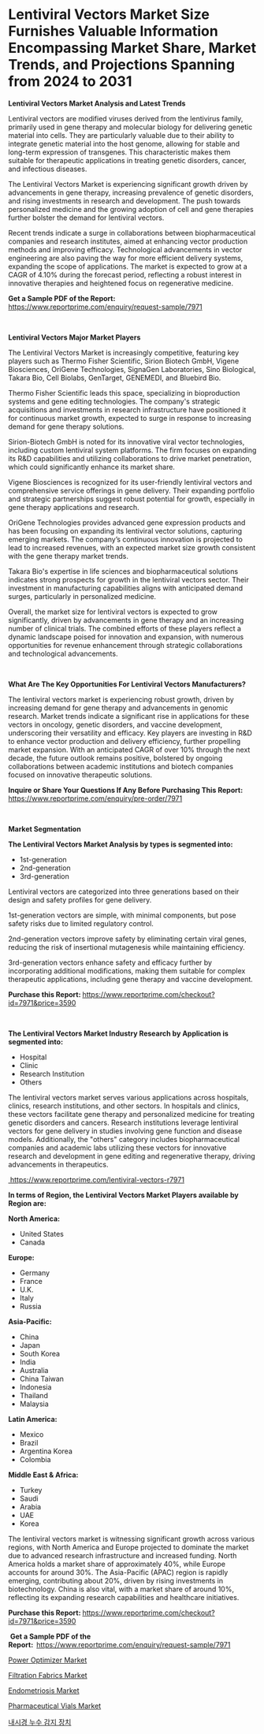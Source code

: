 <p><h1>Lentiviral Vectors Market Size Furnishes Valuable Information Encompassing Market Share, Market Trends, and Projections Spanning from 2024 to 2031</h1></p><p><strong>Lentiviral Vectors Market Analysis and Latest Trends</strong></p>
<p><p>Lentiviral vectors are modified viruses derived from the lentivirus family, primarily used in gene therapy and molecular biology for delivering genetic material into cells. They are particularly valuable due to their ability to integrate genetic material into the host genome, allowing for stable and long-term expression of transgenes. This characteristic makes them suitable for therapeutic applications in treating genetic disorders, cancer, and infectious diseases.</p><p>The Lentiviral Vectors Market is experiencing significant growth driven by advancements in gene therapy, increasing prevalence of genetic disorders, and rising investments in research and development. The push towards personalized medicine and the growing adoption of cell and gene therapies further bolster the demand for lentiviral vectors. </p><p>Recent trends indicate a surge in collaborations between biopharmaceutical companies and research institutes, aimed at enhancing vector production methods and improving efficacy. Technological advancements in vector engineering are also paving the way for more efficient delivery systems, expanding the scope of applications. The market is expected to grow at a CAGR of 4.10% during the forecast period, reflecting a robust interest in innovative therapies and heightened focus on regenerative medicine.</p></p>
<p><strong>Get a Sample PDF of the Report:&nbsp;</strong> <a href="https://www.reportprime.com/enquiry/request-sample/7971">https://www.reportprime.com/enquiry/request-sample/7971</a></p>
<p>&nbsp;</p>
<p><strong>Lentiviral Vectors Major Market Players</strong></p>
<p><p>The Lentiviral Vectors Market is increasingly competitive, featuring key players such as Thermo Fisher Scientific, Sirion Biotech GmbH, Vigene Biosciences, OriGene Technologies, SignaGen Laboratories, Sino Biological, Takara Bio, Cell Biolabs, GenTarget, GENEMEDI, and Bluebird Bio. </p><p>Thermo Fisher Scientific leads this space, specializing in bioproduction systems and gene editing technologies. The company's strategic acquisitions and investments in research infrastructure have positioned it for continuous market growth, expected to surge in response to increasing demand for gene therapy solutions.</p><p>Sirion-Biotech GmbH is noted for its innovative viral vector technologies, including custom lentiviral system platforms. The firm focuses on expanding its R&D capabilities and utilizing collaborations to drive market penetration, which could significantly enhance its market share.</p><p>Vigene Biosciences is recognized for its user-friendly lentiviral vectors and comprehensive service offerings in gene delivery. Their expanding portfolio and strategic partnerships suggest robust potential for growth, especially in gene therapy applications and research.</p><p>OriGene Technologies provides advanced gene expression products and has been focusing on expanding its lentiviral vector solutions, capturing emerging markets. The company’s continuous innovation is projected to lead to increased revenues, with an expected market size growth consistent with the gene therapy market trends.</p><p>Takara Bio's expertise in life sciences and biopharmaceutical solutions indicates strong prospects for growth in the lentiviral vectors sector. Their investment in manufacturing capabilities aligns with anticipated demand surges, particularly in personalized medicine.</p><p>Overall, the market size for lentiviral vectors is expected to grow significantly, driven by advancements in gene therapy and an increasing number of clinical trials. The combined efforts of these players reflect a dynamic landscape poised for innovation and expansion, with numerous opportunities for revenue enhancement through strategic collaborations and technological advancements.</p></p>
<p>&nbsp;</p>
<p><strong>What Are The Key Opportunities For Lentiviral Vectors Manufacturers?</strong></p>
<p><p>The lentiviral vectors market is experiencing robust growth, driven by increasing demand for gene therapy and advancements in genomic research. Market trends indicate a significant rise in applications for these vectors in oncology, genetic disorders, and vaccine development, underscoring their versatility and efficacy. Key players are investing in R&D to enhance vector production and delivery efficiency, further propelling market expansion. With an anticipated CAGR of over 10% through the next decade, the future outlook remains positive, bolstered by ongoing collaborations between academic institutions and biotech companies focused on innovative therapeutic solutions.</p></p>
<p><strong>Inquire or Share Your Questions If Any Before Purchasing This Report:</strong> <a href="https://www.reportprime.com/enquiry/pre-order/7971">https://www.reportprime.com/enquiry/pre-order/7971</a></p>
<p>&nbsp;</p>
<p><strong>Market Segmentation</strong></p>
<p><strong>The Lentiviral Vectors Market Analysis by types is segmented into:</strong></p>
<p><ul><li>1st-generation</li><li>2nd-generation</li><li>3rd-generation</li></ul></p>
<p><p>Lentiviral vectors are categorized into three generations based on their design and safety profiles for gene delivery. </p><p>1st-generation vectors are simple, with minimal components, but pose safety risks due to limited regulatory control. </p><p>2nd-generation vectors improve safety by eliminating certain viral genes, reducing the risk of insertional mutagenesis while maintaining efficiency. </p><p>3rd-generation vectors enhance safety and efficacy further by incorporating additional modifications, making them suitable for complex therapeutic applications, including gene therapy and vaccine development.</p></p>
<p><strong>Purchase this Report:&nbsp;</strong><a href="https://www.reportprime.com/checkout?id=7971&price=3590">https://www.reportprime.com/checkout?id=7971&price=3590</a></p>
<p>&nbsp;</p>
<p><strong>The Lentiviral Vectors Market Industry Research by Application is segmented into:</strong></p>
<p><ul><li>Hospital</li><li>Clinic</li><li>Research Institution</li><li>Others</li></ul></p>
<p><p>The lentiviral vectors market serves various applications across hospitals, clinics, research institutions, and other sectors. In hospitals and clinics, these vectors facilitate gene therapy and personalized medicine for treating genetic disorders and cancers. Research institutions leverage lentiviral vectors for gene delivery in studies involving gene function and disease models. Additionally, the "others" category includes biopharmaceutical companies and academic labs utilizing these vectors for innovative research and development in gene editing and regenerative therapy, driving advancements in therapeutics.</p></p>
<p><a href="https://www.reportprime.com/lentiviral-vectors-r7971">&nbsp;https://www.reportprime.com/lentiviral-vectors-r7971</a></p>
<p><strong>In terms of Region, the Lentiviral Vectors Market Players available by Region are:</strong></p>
<p>
    <p> <strong> North America: </strong>
        <ul>
            <li>United States</li>
            <li>Canada</li>
        </ul>
        </p> 
    <p> <strong> Europe: </strong>
        <ul>
            <li>Germany</li>
            <li>France</li>
            <li>U.K.</li>
            <li>Italy</li>
            <li>Russia</li>
        </ul>
        </p> 
    <p> <strong> Asia-Pacific: </strong>
        <ul>
            <li>China</li>
            <li>Japan</li>
            <li>South Korea</li>
            <li>India</li>
            <li>Australia</li>
            <li>China Taiwan</li>
            <li>Indonesia</li>
            <li>Thailand</li>
            <li>Malaysia</li>
        </ul>
        </p> 
    <p> <strong> Latin America: </strong>
        <ul>
            <li>Mexico</li>
            <li>Brazil</li>
            <li>Argentina Korea</li>
            <li>Colombia</li>
        </ul>
        </p> 
    <p> <strong> Middle East & Africa: </strong>
        <ul>
            <li>Turkey</li>
            <li>Saudi</li>
            <li>Arabia</li>
            <li>UAE</li>
            <li>Korea</li>
        </ul>
    </p>
    </p>
<p><p>The lentiviral vectors market is witnessing significant growth across various regions, with North America and Europe projected to dominate the market due to advanced research infrastructure and increased funding. North America holds a market share of approximately 40%, while Europe accounts for around 30%. The Asia-Pacific (APAC) region is rapidly emerging, contributing about 20%, driven by rising investments in biotechnology. China is also vital, with a market share of around 10%, reflecting its expanding research capabilities and healthcare initiatives.</p></p>
<p><strong>Purchase this Report: </strong><a href="https://www.reportprime.com/checkout?id=7971&price=3590">https://www.reportprime.com/checkout?id=7971&price=3590</a></p>
<p>&nbsp;<strong>Get a Sample PDF of the Report:&nbsp;&nbsp;</strong><a href="https://www.reportprime.com/enquiry/request-sample/7971">https://www.reportprime.com/enquiry/request-sample/7971</a></p>
<p><strong></strong></p>
<p><p><a href="https://www.linkedin.com/pulse/global-power-optimizer-market-product-type-application-b48ne?trackingId=UPzvZW0PTYeOyuJCONon0A%3D%3D">Power Optimizer Market</a></p><p><a href="https://issuu.com/reportprime-2/docs/filtration-fabrics-market-size-2030_77260adc4b0bde">Filtration Fabrics Market</a></p><p><a href="https://www.linkedin.com/pulse/how-endometriosis-market-evolved-key-trends-regional-dynamics-bd9wf?trackingId=mnvv2y%2BNSDKgdzcuY5mP7Q%3D%3D">Endometriosis Market</a></p><p><a href="https://github.com/RogerBennett414/Market-Research-Report-List-1/blob/main/pharmaceutical-vials-market.md">Pharmaceutical Vials Market</a></p><p><a href="https://medium.com/@ixknzplk81/%EC%84%B8%EA%B3%84-endoscope-leak-detection-device-market-%EC%9D%80-2024%EC%97%90%EC%84%9C-2031%EB%A1%9C-%EC%97%B0%ED%8F%89%EA%B7%A0-%EC%A6%9D%EA%B0%80%EC%9C%A8%EC%9D%84-%EB%B3%B4%EC%9D%BC-%EA%B2%83%EC%9C%BC%EB%A1%9C-%EC%98%88%EC%83%81%EB%90%A9%EB%8B%88%EB%8B%A4-4ab7c6a770eb?postPublishedType=initial">내시경 누수 감지 장치</a></p></p>